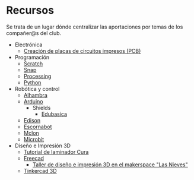 # Recursos
Se trata de un lugar dónde centralizar las aportaciones por temas de los compañer@s del club.
* Electrónica
  * [Creación de placas de circuitos impresos (PCB)](/pcb/pcb.md)
* Programación
  * [Scratch](/scratch/scratch.md)
  * [Snap](https://snap.berkeley.edu/)
  * [Processing](/processing/processing.md)
  * [Python](/python/python.md)
* Robótica y control
  * [Alhambra](/alhambra/alhambra.md)
  * [Arduino](/arduino/arduino.md)
    * Shields
      * [Edubasica](/edubasica/edubasica.md)
  * [Edison](/edison/edison.md)
  * [Escornabot](/escornabot/escornabot.md)
  * [Mclon](/mclon/mclon.md)
  * [Microbit](/microbit/microbit.md)
* Diseño e Impresión 3D
  * [Tutorial de laminador Cura](https://m.all3dp.com/1/cura-tutorial-software-slicer-cura-3d/?__twitter_impression=true)
  * [Freecad](https://www.freecadweb.org/)
    * [Taller de diseño e impresión 3D en el makerspace "Las Nieves"](/talleres/27-11-18-Materiales-Taller-3D)
  * [Tinkercad 3D](/tinkercad3d/tinkercad3d.md)

